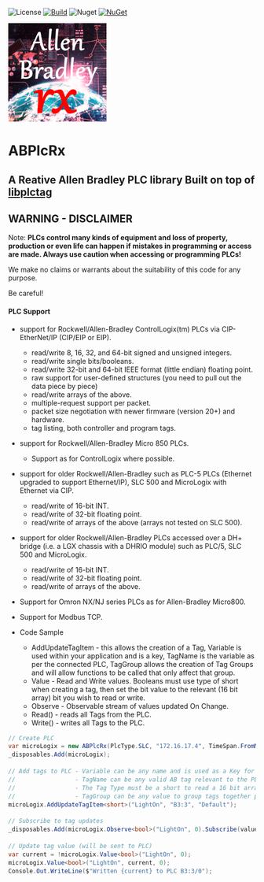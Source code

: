 ![License](https://img.shields.io/github/license/ChrisPulman/ABPlcRx.svg) [![Build](https://github.com/ChrisPulman/ABPlcRx/actions/workflows/BuildOnly.yml/badge.svg)](https://github.com/ChrisPulman/ABPlcRx/actions/workflows/BuildOnly.yml) ![Nuget](https://img.shields.io/nuget/dt/ABPlcRx?color=pink&style=plastic) [![NuGet](https://img.shields.io/nuget/v/ABPlcRx.svg?style=plastic)](https://www.nuget.org/packages/ABPlcRx)

<p align="left">
  <a href="https://github.com/ChrisPulman/ABPlcRx">
    <img alt="ABPlcRx" src="https://github.com/ChrisPulman/ABPlcRx/blob/main/Images/logo.png" width="200"/>
  </a>
</p>


# ABPlcRx

## A Reative Allen Bradley PLC library Built on top of [libplctag](https://github.com/libplctag/libplctag)


## WARNING - DISCLAIMER

Note: **PLCs control many kinds of equipment and loss of property, production or even life can happen if mistakes in programming or access are made.  Always use caution when accessing or programming PLCs!**

We make no claims or warrants about the suitability of this code for any purpose.

Be careful!

#### PLC Support

- support for Rockwell/Allen-Bradley ControlLogix(tm) PLCs via CIP-EtherNet/IP (CIP/EIP or EIP).
  - read/write 8, 16, 32, and 64-bit signed and unsigned integers.
  - read/write single bits/booleans.
  - read/write 32-bit and 64-bit IEEE format (little endian) floating point.
  - raw support for user-defined structures (you need to pull out the data piece by piece)
  - read/write arrays of the above.
  - multiple-request support per packet.
  - packet size negotiation with newer firmware (version 20+) and hardware.
  - tag listing, both controller and program tags.
- support for Rockwell/Allen-Bradley Micro 850 PLCs.
  - Support as for ControlLogix where possible.
- support for older Rockwell/Allen-Bradley such as PLC-5 PLCs (Ethernet upgraded to support Ethernet/IP), SLC 500 and MicroLogix with Ethernet via CIP.
  - read/write of 16-bit INT.
  - read/write of 32-bit floating point.
  - read/write of arrays of the above (arrays not tested on SLC 500).
- support for older Rockwell/Allen-Bradley PLCs accessed over a DH+ bridge (i.e. a LGX chassis with a DHRIO module) such as PLC/5, SLC 500 and MicroLogix.
  - read/write of 16-bit INT.
  - read/write of 32-bit floating point.
  - read/write of arrays of the above.
- Support for Omron NX/NJ series PLCs as for Allen-Bradley Micro800.
- Support for Modbus TCP.

- Code Sample
  - AddUpdateTagItem - this allows the creation of a Tag, Variable is used within your application and is a key, TagName is the variable as per the connected PLC, TagGroup allows the creation of Tag Groups and will allow functions to be called that only affect that group.
  - Value - Read and Write values. Booleans must use type of short when creating a tag, then set the bit value to the relevant (16 bit array) bit you wish to read or write.
  - Observe - Observable stream of values updated On Change.
  - Read() - reads all Tags from the PLC.
  - Write() - writes all Tags to the PLC.

```c#
// Create PLC
var microLogix = new ABPlcRx(PlcType.SLC, "172.16.17.4", TimeSpan.FromMilliseconds(500));
_disposables.Add(microLogix);

// Add tags to PLC - Variable can be any name and is used as a Key for further functions.
//                 - TagName can be any valid AB tag relevant to the PLC Type connectedz.
//                 - The Tag Type must be a short to read a 16 bit array of bool, use the bit to specify which bit to use.
//                 - TagGroup can be any value to group tags together providing the ability to read or write a group of tags.
microLogix.AddUpdateTagItem<short>("LightOn", "B3:3", "Default");

// Subscribe to tag updates
_disposables.Add(microLogix.Observe<bool>("LightOn", 0).Subscribe(value => Console.WriteLine($"B3:3/0 = {value}")));

// Update tag value (will be sent to PLC)
var current = !microLogix.Value<bool>("LightOn", 0);
microLogix.Value<bool>("LightOn", current, 0);
Console.Out.WriteLine($"Written {current} to PLC B3:3/0");
```
